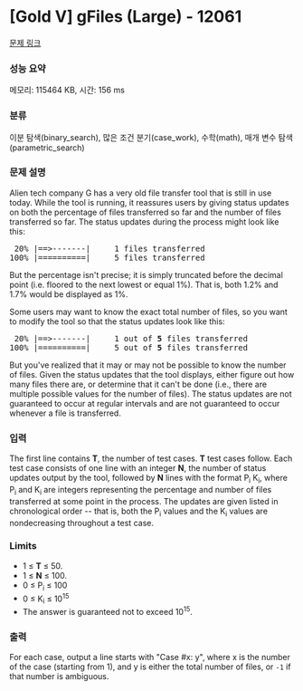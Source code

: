 # [Gold V] gFiles (Large) - 12061 

[문제 링크](https://www.acmicpc.net/problem/12061) 

### 성능 요약

메모리: 115464 KB, 시간: 156 ms

### 분류

이분 탐색(binary_search), 많은 조건 분기(case_work), 수학(math), 매개 변수 탐색(parametric_search)

### 문제 설명

<p>Alien tech company G has a very old file transfer tool that is still in use today. While the tool is running, it reassures users by giving status updates on both the percentage of files transferred so far and the number of files transferred so far. The status updates during the process might look like this:</p>

<pre> 20% |==>-------|     1 files transferred
100% |==========|     5 files transferred
</pre>

<p>But the percentage isn't precise; it is simply truncated before the decimal point (i.e. floored to the next lowest or equal 1%). That is, both 1.2% and 1.7% would be displayed as 1%.</p>

<p>Some users may want to know the exact total number of files, so you want to modify the tool so that the status updates look like this:</p>

<pre> 20% |==>-------|     1 out of <strong>5</strong> files transferred
100% |==========|     5 out of <strong>5</strong> files transferred
</pre>

<p>But you've realized that it may or may not be possible to know the number of files. Given the status updates that the tool displays, either figure out how many files there are, or determine that it can't be done (i.e., there are multiple possible values for the number of files). The status updates are not guaranteed to occur at regular intervals and are not guaranteed to occur whenever a file is transferred.</p>

### 입력 

 <p>The first line contains <strong>T</strong>, the number of test cases. <strong>T</strong> test cases follow. Each test case consists of one line with an integer <strong>N</strong>, the number of status updates output by the tool, followed by <strong>N</strong> lines with the format P<sub>i</sub> K<sub>i</sub>, where P<sub>i</sub> and K<sub>i</sub> are integers representing the percentage and number of files transferred at some point in the process. The updates are given listed in chronological order -- that is, both the P<sub>i</sub> values and the K<sub>i</sub> values are nondecreasing throughout a test case.</p>

<h3>Limits</h3>

<ul>
	<li>1 ≤ <strong>T</strong> ≤ 50.</li>
	<li>1 ≤ <strong>N</strong> ≤ 100.</li>
	<li>0 ≤ P<sub>i</sub> ≤ 100</li>
	<li>0 ≤ K<sub>i</sub> ≤ 10<sup>15</sup></li>
	<li>The answer is guaranteed not to exceed 10<sup>15</sup>.</li>
</ul>

### 출력 

 <p>For each case, output a line starts with "Case #x: y", where x is the number of the case (starting from 1), and y is either the total number of files, or <code>-1</code> if that number is ambiguous.</p>

